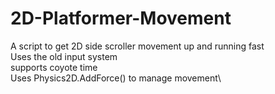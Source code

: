# 2D-Platformer-Movement
A script to get 2D side scroller movement up and running fast\
Uses the old input system\
supports coyote time\
Uses Physics2D.AddForce() to manage movement\